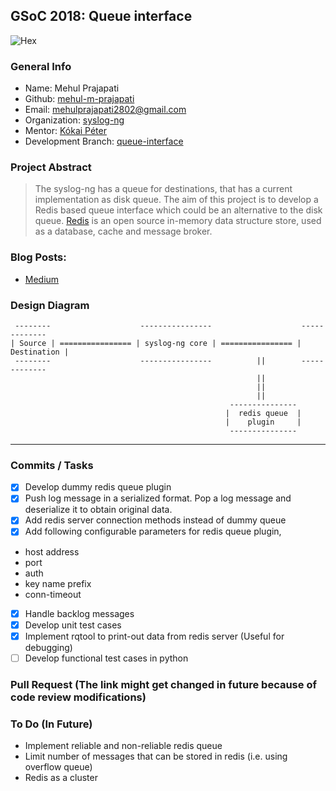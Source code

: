 ## GSoC 2018: Queue interface
![Hex](https://img.shields.io/badge/gsoc-syslog--ng-blue.svg)

### General Info
- Name: Mehul Prajapati
- Github: [mehul-m-prajapati](https://github.com/mehul-m-prajapati)
- Email: mehulprajapati2802@gmail.com
- Organization: [syslog-ng](https://github.com/balabit/syslog-ng)
- Mentor: [Kókai Péter](https://github.com/Kokan)
- Development Branch: [queue-interface](https://github.com/mehul-m-prajapati/syslog-ng/tree/queue-interface)

### Project Abstract
> The syslog-ng has a queue for destinations, that has a current implementation as disk queue. The aim of this project is to develop a Redis based queue interface which could be an alternative to the disk queue.
> [Redis](https://github.com/antirez/redis) is an open source in-memory data structure store, used as a database, cache and message broker.

### Blog Posts:
- [Medium](https://medium.com/@Mehul2802/compiling-syslog-ng-source-code-on-ubuntu-16-04-9bd93ecf02ef)

### Design Diagram
```
 --------                    ----------------                    -------------
| Source | ================ | syslog-ng core | ================ | Destination | 
 --------                    ----------------          ||        -------------
                                                       ||
                                                       ||
                                                       ||
                                                 ---------------      
                                                |  redis queue  |
                                                |    plugin     |
                                                 ---------------
```                          
---
### Commits / Tasks
- [X] Develop dummy redis queue plugin
- [X] Push log message in a serialized format. Pop a log message and deserialize it to obtain original data.
- [X] Add redis server connection methods instead of dummy queue
- [X] Add following configurable parameters for redis queue plugin,
* host address
* port
* auth
* key name prefix
* conn-timeout
- [X] Handle backlog messages 
- [X] Develop unit test cases
- [X] Implement rqtool to print-out data from redis server (Useful for debugging)
- [ ] Develop functional test cases in python

### Pull Request (The link might get changed in future because of code review modifications)


### To Do (In Future)
- Implement reliable and non-reliable redis queue
- Limit number of messages that can be stored in redis (i.e. using overflow queue)
- Redis as a cluster
